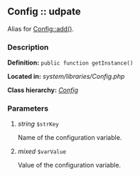 
Config :: udpate
-------------------------------------------

Alias for [Config::add()](add.md).


### Description ###

**Definition:** `public function getInstance()`

**Located in:** *system/libraries/Config.php*

**Class hierarchy:** *[Config](../Config.md)*


### Parameters ###

1. *string* `$strKey`

	Name of the configuration variable.

2. *mixed* `$varValue`

	Value of the configuration variable.